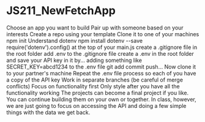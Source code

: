 # JS211_NewFetchApp
Choose an app you want to build
Pair up with someone based on your interests
Create a repo using your template
Clone it to one of your machines
npm init
Understand dotenv
npm install dotenv --save
require('dotenv').config() at the top of your main.js
create a .gitignore file in the root folder
add .env to the .gitignore file
create a .env in the root folder and save your API key in it by...
adding something like SECRET_KEY=abcd1234 to the .env file
git add commit push...
Now clone it to your partner's machine
Repeat the .env file process so each of you have a copy of the API key
Work in separate branches (be careful of merge conflicts)
Focus on functionality first
Only style after you have all the functionality working
The projects can become a final project if you like. You can continue building them on your own or together. In class, however, we are just going to focus on accessing the API and doing a few simple things with the data we get back.